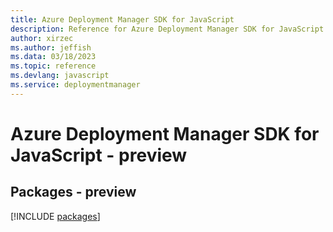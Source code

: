 ```yaml
---
title: Azure Deployment Manager SDK for JavaScript
description: Reference for Azure Deployment Manager SDK for JavaScript
author: xirzec
ms.author: jeffish
ms.data: 03/18/2023
ms.topic: reference
ms.devlang: javascript
ms.service: deploymentmanager
---
```

# Azure Deployment Manager SDK for JavaScript - preview
## Packages - preview
[!INCLUDE [packages](deployment-manager-index.md)]